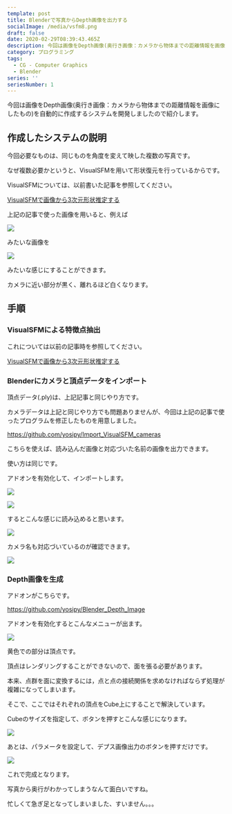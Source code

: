 ```yaml
---
template: post
title: Blenderで写真からDepth画像を出力する
socialImage: /media/vsfm8.png
draft: false
date: 2020-02-29T08:39:43.465Z
description: 今回は画像をDepth画像(奥行き画像：カメラから物体までの距離情報を画像にしたもの)を自動的に作成するシステムを開発しましたので紹介します。
category: プログラミング
tags:
  - CG - Computer Graphics
  - Blender
series: ''
seriesNumber: 1
---
```

今回は画像をDepth画像(奥行き画像：カメラから物体までの距離情報を画像にしたもの)を自動的に作成するシステムを開発しましたので紹介します。

## 作成したシステムの説明

今回必要なものは、同じものを角度を変えて映した複数の写真です。

なぜ複数必要かというと、VisualSFMを用いて形状復元を行っているからです。

VisualSFMについては、以前書いた記事を参照してください。

[VisualSFMで画像から3次元形状推定する](https://codelabo.com/1046/)

上記の記事で使った画像を用いると、例えば

![](/media/DSC_0581-300x225.jpg)

みたいな画像を

![](/media/DSC_0581.png)

みたいな感じにすることができます。

カメラに近い部分が黒く、離れるほど白くなります。

## 手順

### VisualSFMによる特徴点抽出

これについては以前の記事時を参照してください。

[VisualSFMで画像から3次元形状推定する](https://codelabo.com/1046/)

### Blenderにカメラと頂点データをインポート

頂点データ(.ply)は、上記記事と同じやり方です。

カメラデータは上記と同じやり方でも問題ありませんが、今回は上記の記事で使ったプログラムを修正したものを用意しました。

<https://github.com/yosipy/Import_VisualSFM_cameras>

こちらを使えば、読み込んだ画像と対応づいた名前の画像を出力できます。

使い方は同じです。

アドオンを有効化して、インポートします。

![](/media/vsfm4.png)

![](/media/vsfm1.png)

するとこんな感じに読み込めると思います。

![](/media/vsfm2.png)

カメラ名も対応づいているのが確認できます。

![](/media/vsfm3.png)

### Depth画像を生成

アドオンがこちらです。

<https://github.com/yosipy/Blender_Depth_Image>

アドオンを有効化するとこんなメニューが出ます。

![](/media/vsfm6.png)

黄色での部分は頂点です。

頂点はレンダリングすることができないので、面を張る必要があります。

本来、点群を面に変換するには，点と点の接続関係を求めなければならず処理が複雑になってしまいます。

そこで、ここではそれぞれの頂点をCube上にすることで解決しています。

Cubeのサイズを指定して、ボタンを押すとこんな感じになります。

![](/media/vsfm7.png)

あとは、パラメータを設定して、デプス画像出力のボタンを押すだけです。

![](/media/vsfm8.png)

これで完成となります。

写真から奥行がわかってしまうなんて面白いですね。

忙しくて急ぎ足となってしまいました、すいません。。。
